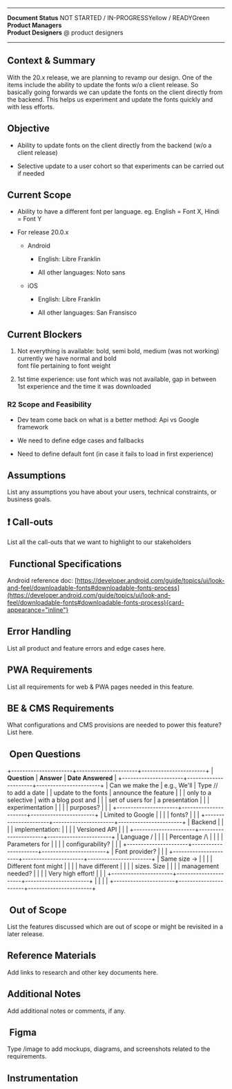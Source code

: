   ----------------------- ----------------------------------------------
  **Document Status**     NOT STARTED / IN-PROGRESSYellow / READYGreen
  **Product Managers**    
  **Product Designers**   @ product designers
  ----------------------- ----------------------------------------------

## Context & Summary

With the 20.x release, we are planning to revamp our design. One of the
items include the ability to update the fonts w/o a client release. So
basically going forwards we can update the fonts on the client directly
from the backend. This helps us experiment and update the fonts quickly
and with less efforts.

## Objective

- Ability to update fonts on the client directly from the backend (w/o a
  client release)

- Selective update to a user cohort so that experiments can be carried
  out if needed

## Current Scope

- Ability to have a different font per language. eg. English = Font X,
  Hindi = Font Y

- For release 20.0.x

  - Android

    - English: Libre Franklin

    - All other languages: Noto sans

  - iOS

    - English: Libre Franklin

    - All other languages: San Fransisco

## Current Blockers

1.  Not everything is available: bold, semi bold, medium (was not
    working) currently we have normal and bold\
    font file pertaining to font weight

2.  1st time experience: use font which was not available, gap in
    between 1st experience and the time it was downloaded

### R2 Scope and Feasibility

- Dev team come back on what is a better method: Api vs Google framework

- We need to define edge cases and fallbacks

- Need to define default font (in case it fails to load in first
  experience)

## Assumptions

List any assumptions you have about your users, technical constraints,
or business goals.

## ❗ Call-outs

List all the call-outs that we want to highlight to our stakeholders

##  Functional Specifications

Android reference doc:
[https://developer.android.com/guide/topics/ui/look-and-feel/downloadable-fonts#downloadable-fonts-process](https://developer.android.com/guide/topics/ui/look-and-feel/downloadable-fonts#downloadable-fonts-process){card-appearance="inline"}

## Error Handling

List all product and feature errors and edge cases here.

## PWA Requirements

List all requirements for web & PWA pages needed in this feature.

## BE & CMS Requirements

What configurations and CMS provisions are needed to power this feature?
List here.

##  Open Questions

+----------------------+----------------------+-----------------------+
| **Question**         | **Answer**           | **Date Answered**     |
+----------------------+----------------------+-----------------------+
| Can we make the      | e.g., We\'ll         | Type // to add a date |
| update to the fonts  | announce the feature |                       |
| only to a selective  | with a blog post and |                       |
| set of users for     | a presentation       |                       |
| experimentation      |                      |                       |
| purposes?            |                      |                       |
+----------------------+----------------------+-----------------------+
| Limited to Google    |                      |                       |
| fonts?               |                      |                       |
+----------------------+----------------------+-----------------------+
| Backend              |                      |                       |
| implementation:      |                      |                       |
| Versioned API        |                      |                       |
+----------------------+----------------------+-----------------------+
| Language /           |                      |                       |
| Percentage /\        |                      |                       |
| Parameters for       |                      |                       |
| configurability?     |                      |                       |
+----------------------+----------------------+-----------------------+
| Font provider?       |                      |                       |
+----------------------+----------------------+-----------------------+
| Same size →          |                      |                       |
| Different font might |                      |                       |
| have different       |                      |                       |
| sizes. Size          |                      |                       |
| management needed?   |                      |                       |
| Very high effort!    |                      |                       |
+----------------------+----------------------+-----------------------+
|                      |                      |                       |
+----------------------+----------------------+-----------------------+

##  Out of Scope

List the features discussed which are out of scope or might be revisited
in a later release.

## Reference Materials

Add links to research and other key documents here.

## Additional Notes

Add additional notes or comments, if any.

##  Figma

Type /image to add mockups, diagrams, and screenshots related to the
requirements.

## Instrumentation
